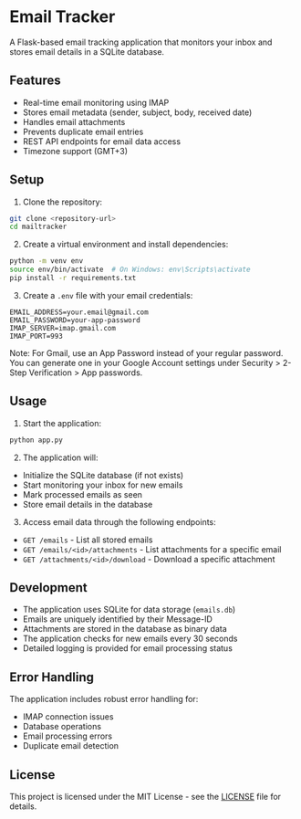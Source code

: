 # Email Tracker

A Flask-based email tracking application that monitors your inbox and stores email details in a SQLite database.

## Features

- Real-time email monitoring using IMAP
- Stores email metadata (sender, subject, body, received date)
- Handles email attachments
- Prevents duplicate email entries
- REST API endpoints for email data access
- Timezone support (GMT+3)

## Setup

1. Clone the repository:
```bash
git clone <repository-url>
cd mailtracker
```

2. Create a virtual environment and install dependencies:
```bash
python -m venv env
source env/bin/activate  # On Windows: env\Scripts\activate
pip install -r requirements.txt
```

3. Create a `.env` file with your email credentials:
```env
EMAIL_ADDRESS=your.email@gmail.com
EMAIL_PASSWORD=your-app-password
IMAP_SERVER=imap.gmail.com
IMAP_PORT=993
```

Note: For Gmail, use an App Password instead of your regular password. You can generate one in your Google Account settings under Security > 2-Step Verification > App passwords.

## Usage

1. Start the application:
```bash
python app.py
```

2. The application will:
- Initialize the SQLite database (if not exists)
- Start monitoring your inbox for new emails
- Mark processed emails as seen
- Store email details in the database

3. Access email data through the following endpoints:
- `GET /emails` - List all stored emails
- `GET /emails/<id>/attachments` - List attachments for a specific email
- `GET /attachments/<id>/download` - Download a specific attachment

## Development

- The application uses SQLite for data storage (`emails.db`)
- Emails are uniquely identified by their Message-ID
- Attachments are stored in the database as binary data
- The application checks for new emails every 30 seconds
- Detailed logging is provided for email processing status

## Error Handling

The application includes robust error handling for:
- IMAP connection issues
- Database operations
- Email processing errors
- Duplicate email detection

## License

This project is licensed under the MIT License - see the [LICENSE](LICENSE) file for details.
